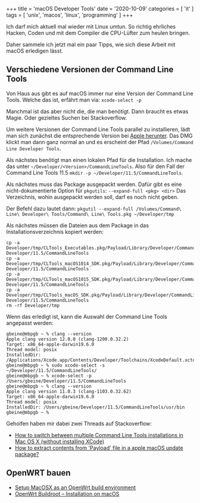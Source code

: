 +++
title = 'macOS Developer Tools'
date = '2020-10-09'
categories = [ 'it' ]
tags = [ 'unix', 'macos', 'linux', 'programming' ]
+++

Ich darf mich aktuell mal wieder mit Linux umtun.
So richtig ehrliches Hacken, Coden und mit dem Compiler die CPU-Lüfter zum heulen bringen.

Daher sammele ich jetzt mal ein paar Tipps, wie sich diese Arbeit mit macOS erledigen lässt.
<!--more-->

## Verschiedene Versionen der Command Line Tools

Von Haus aus gibt es auf macOS immer nur eine Version der Command Line Tools.
Welche das ist, erfährt man via: `xcode-select -p`

Manchmal ist das aber nicht die, die man benötigt.
Dann braucht es etwas Magie.
Oder gezieltes Suchen bei Stackoverflow.

Um weitere Versionen der Command Line Tools parallel zu installieren, lädt man sich zunächst die entsprechende Version bei [Apple herunter](https://developer.apple.com/download/more/).
Das DMG klickt man dann ganz normal an und es erscheint der Pfad `/Volumes/Command Line Developer Tools`.

Als nächstes benötigt man einen lokalen Pfad für die Installation.
Ich mache das unter `~/Developer/<Version>/CommandLineTools`.
Also für den Fall der Command Line Tools 11.5 `mkdir -p ~/Developer/11.5/CommandLineTools`.

Als nächstes muss das Package ausgepackt werden.
Dafür gibt es eine nicht-dokumentierte Option für `pkgutils`: `--expand-full <pkg> <dir>`
Das Verzeichnis, wohin ausgepackt werden soll, darf es noch nicht geben.

Der Befehl dazu lautet dann: `pkgutil --expand-full /Volumes/Command\ Line\ Developer\ Tools/Command\ Line\ Tools.pkg ~/Developer/tmp`

Als nächstes müssen die Dateien aus dem Package in das Installationsverzeichnis kopiert werden:

```
cp -a Developer/tmp/CLTools_Executables.pkg/Payload/Library/Developer/CommandLineTools/* Developer/11.5/CommandLineTools
cp -a Developer/tmp/CLTools_macOS1014_SDK.pkg/Payload/Library/Developer/CommandLineTools/* Developer/11.5/CommandLineTools
cp -a Developer/tmp/CLTools_macOS1015_SDK.pkg/Payload/Library/Developer/CommandLineTools/* Developer/11.5/CommandLineTools
cp -a  Developer/tmp/CLTools_macOS_SDK.pkg/Payload/Library/Developer/CommandLineTools/* Developer/11.5/CommandLineTools
rm -rf Developer/tmp
```

Wenn das erledigt ist, kann die Auswahl der Command Line Tools angepasst werden:

```
gbeine@mbpgb ~ % clang --version
Apple clang version 12.0.0 (clang-1200.0.32.2)
Target: x86_64-apple-darwin19.6.0
Thread model: posix
InstalledDir: /Applications/Xcode.app/Contents/Developer/Toolchains/XcodeDefault.xctoolchain/usr/bin
gbeine@mbpgb ~ % sudo xcode-select -s ~/Developer/11.5/CommandLineTools/
gbeine@mbpgb ~ % xcode-select -p
/Users/gbeine/Developer/11.5/CommandLineTools
gbeine@mbpgb ~ % clang --version
Apple clang version 11.0.3 (clang-1103.0.32.62)
Target: x86_64-apple-darwin19.6.0
Thread model: posix
InstalledDir: /Users/gbeine/Developer/11.5/CommandLineTools/usr/bin
gbeine@mbpgb ~ %
```

Geholfen haben mir dabei zwei Threads auf Stackoverflow:

* [How to switch between multiple Command Line Tools installations in Mac OS X (without installing XCode)](https://stackoverflow.com/questions/47455245/how-to-switch-between-multiple-command-line-tools-installations-in-mac-os-x-wit)
* [How to extract contents from 'Payload' file in a apple macOS update package?](https://stackoverflow.com/questions/41166805/how-to-extract-contents-from-payload-file-in-a-apple-macos-update-package)

## OpenWRT bauen

* [Setup MacOSX as an OpenWrt build environment](https://openwrt.org/docs/guide-developer/easy.build.macosx)
* [OpenWrt Buildroot – Installation on macOS](https://openwrt.org/docs/guide-developer/buildroot.exigence.macosx)
